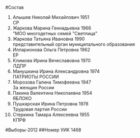 #Состав
1. Алышев Николай Михайлович 1951   
    СР
2. Жаркова Марина Геннадьевна 1966   
    "МОО многодетных семей "Светлица"
3. Жаркова Татьяна Ивановна 1990   
    представительный орган муниципального образования
4. Илларионова Ольга Петровна 1962   
    ЕР
5. Климова Ирина Вячеславовна 1970   
    ЛДПР
6. Манушкина Ирина Александровна 1974   
    ПАТРИОТЫ РОССИИ
7. Морозова Галина Тимофеевна 1947   
    За женщин России
8. Пакина Валентина Николаевна 1954   
    ЯБЛОКО
9. Пушкарская Ирина Петровна 1978   
    Трудовая партия России
10. Стеркина Тамара Алексеевна 1955   
    КПРФ

#Выборы-2012
##Номер УИК
1468